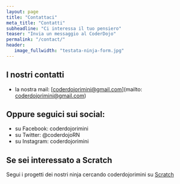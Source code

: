 ```yaml
---
layout: page
title: "Contattaci"
meta_title: "Contatti"
subheadline: "Ci interessa il tuo pensiero"
teaser: "Invia un messaggio al CoderDojo"
permalink: "/contact/"
header:
   image_fullwidth: "testata-ninja-form.jpg"
---
```

## I nostri contatti

* la nostra mail: [coderdojorimini@gmail.com](mailto: coderdojorimini@gmail.com)

## Oppure seguici sui social:
* su Facebook: coderdojorimini
* su Twitter: @coderdojoRN
* su Instagram: coderdojorimini

## Se sei interessato a Scratch
Segui i progetti dei nostri ninja cercando coderdojorimini su [Scratch](https://scratch.mit.edu/)
